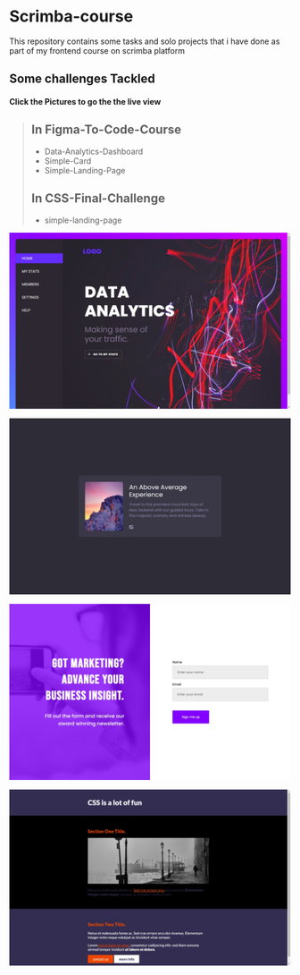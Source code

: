 # Scrimba-course
This repository contains some tasks and solo projects that i have done as part of my frontend course on scrimba platform

## Some challenges Tackled

  #### **Click the Pictures to go the the live view**

> ## In Figma-To-Code-Course
>
> * Data-Analytics-Dashboard
> * Simple-Card
> * Simple-Landing-Page
>
>
> ## In CSS-Final-Challenge
>
> * simple-landing-page
>
> 
 [![Desktop Preview](./Figma-to-code-challenges/data-analytics-dashboard/images/My-desktop-view.jpeg)](https://jen67.github.io/Scrimba-course/Figma-to-code-challenges/data-analytics-dashboard/)

 [![Desktop Preview](./Figma-to-code-challenges/simple-card/Desktop-preview.jpeg)](https://jen67.github.io/Scrimba-course/Figma-to-code-challenges/simple-card/)

 [![Desktop Preview](./Figma-to-code-challenges/simple-landing-page/Desktop-preview.jpeg)](https://jen67.github.io/Scrimba-course/Figma-to-code-challenges/simple-landing-page/)

[![Desktop Preview](./css-final-challenge/images/desktop-view.jpeg)](https://jen67.github.io/Scrimba-course/css-final-challenge/)
